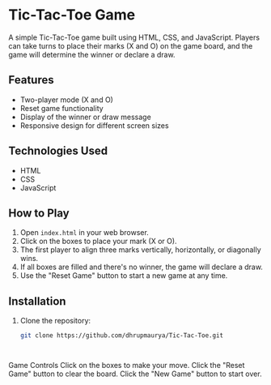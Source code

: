 # Tic-Tac-Toe Game

A simple Tic-Tac-Toe game built using HTML, CSS, and JavaScript. Players can take turns to place their marks (X and O) on the game board, and the game will determine the winner or declare a draw.

## Features

- Two-player mode (X and O)
- Reset game functionality
- Display of the winner or draw message
- Responsive design for different screen sizes

## Technologies Used

- HTML
- CSS
- JavaScript

## How to Play

1. Open `index.html` in your web browser.
2. Click on the boxes to place your mark (X or O).
3. The first player to align three marks vertically, horizontally, or diagonally wins.
4. If all boxes are filled and there's no winner, the game will declare a draw.
5. Use the "Reset Game" button to start a new game at any time.

## Installation

1. Clone the repository:
   ```bash
   git clone https://github.com/dhrupmaurya/Tic-Tac-Toe.git




Game Controls
Click on the boxes to make your move.
Click the "Reset Game" button to clear the board.
Click the "New Game" button to start over.



